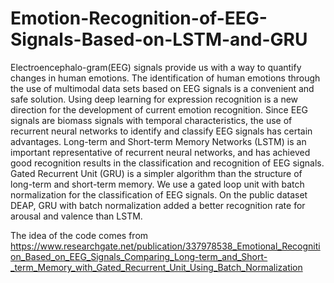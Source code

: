 # Emotion-Recognition-of-EEG-Signals-Based-on-LSTM-and-GRU
Electroencephalo-gram(EEG) signals provide us with a way to quantify changes in human emotions. The identification of human emotions through the use of multimodal data sets based on EEG signals is a convenient and safe solution. Using deep learning for expression recognition is a new direction for the development of current emotion recognition. Since EEG signals are biomass signals with temporal characteristics, the use of recurrent neural networks to identify and classify EEG signals has certain advantages. Long-term and Short-term Memory Networks (LSTM) is an important representative of recurrent neural networks, and has achieved good recognition results in the classification and recognition of EEG signals. Gated Recurrent Unit (GRU) is a simpler algorithm than the structure of long-term and short-term memory. We use a gated loop unit with batch normalization for the classification of EEG signals. On the public dataset DEAP, GRU with batch normalization added a better recognition rate for arousal and valence than LSTM. 

The idea of the code comes from https://www.researchgate.net/publication/337978538_Emotional_Recognition_Based_on_EEG_Signals_Comparing_Long-term_and_Short-_term_Memory_with_Gated_Recurrent_Unit_Using_Batch_Normalization


